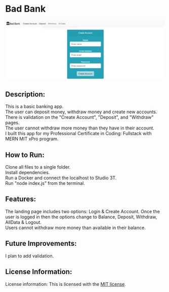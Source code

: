 # Bad Bank

<img src=./BadBank.png>

## Description:
<p> This is a basic banking app. <br> The user can deposit money, withdraw money and create new accounts. <br> There is validation on the "Create Account", "Deposit", and "Withdraw" pages. <br>The user cannot withdraw more money than they have in their account. <br> I built this app for my Professional Certificate in Coding: Fullstack with MERN MIT xPro program. </p>

## How to Run:
<p> Clone all files to a single folder. <br> Install dependencies. <br> Run a Docker and connect the localhost to Studio 3T. <br> Run "node index.js" from the terminal.</p>

## Features: 
<p> The landing page includes two options: Login & Create Account. Once the user is logged in then the options change to Balance, Deposit, Withdraw, AllData & Logout. <br> Users cannot withdraw more money than available in their balance. </p>

## Future Improvements:
<p> I plan to add validation. </p>

## License Information:
License information: This is licensed with the [MIT license](https://github.com/khallockguede/BadBank/blob/main/LICENSE). 

